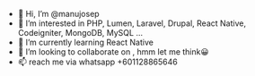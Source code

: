 - 👋 Hi, I’m @manujosep
- 👀 I’m interested in PHP, Lumen, Laravel, Drupal, React Native, Codeigniter, MongoDB, MySQL ...
- 🌱 I’m currently learning React Native
- 💞️ I’m looking to collaborate on , hmm let me think😀
- 📫 reach me via whatsapp +601128865646

<!---
manujosep/manujosep is a ✨ special ✨ repository because its `README.md` (this file) appears on your GitHub profile.
You can click the Preview link to take a look at your changes.
--->
